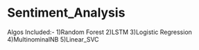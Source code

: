 # Sentiment_Analysis
Algos Included:- 1)Random Forest 2)LSTM 3)Logistic Regression 4)MultinominalNB 5)Linear_SVC
